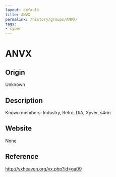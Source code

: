 ```yaml
---
layout: default
title: ANVX
permalink: /history/groups/ANVX/
tags:
- cyber
---
```


ANVX
====

Origin
------
Unknown

Description
-----------
Known members: Industry, Retro, DiA, Xyver, s4rin

Website
-------
None

Reference
---------
http://vxheaven.org/vx.php?id=ga09
